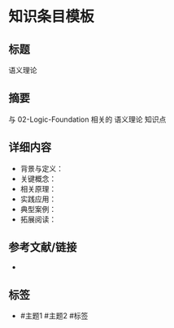 # 知识条目模板

## 标题

语义理论

## 摘要

与 02-Logic-Foundation 相关的 语义理论 知识点

## 详细内容

- 背景与定义：
- 关键概念：
- 相关原理：
- 实践应用：
- 典型案例：
- 拓展阅读：

## 参考文献/链接

-

## 标签

- #主题1 #主题2 #标签
